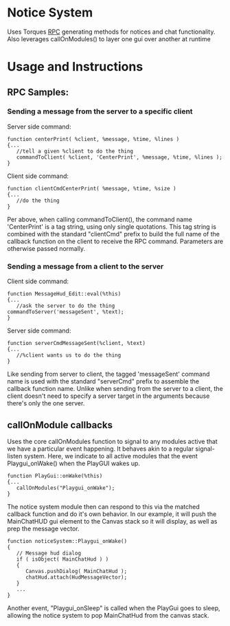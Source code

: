 # Notice System
Uses Torques [RPC](https://www.techtarget.com/searchapparchitecture/definition/Remote-Procedure-Call-RPC) generating methods for notices and chat functionality.
Also leverages callOnModules() to layer one gui over another at runtime
 
# Usage and Instructions
## RPC Samples:

### Sending a message from the server to a specific client
Server side command:
```
function centerPrint( %client, %message, %time, %lines )
{...      
   //tell a given %client to do the thing
   commandToClient( %client, 'CenterPrint', %message, %time, %lines );
}
```

Client side command:
```
function clientCmdCenterPrint( %message, %time, %size )
{...
   //do the thing
}
```

Per above, when calling commandToClient(), the command name 'CenterPrint' is a tag string, using only single quotations.
This tag string is combined with the standard "clientCmd" prefix to build the full name of the callback function on the client to receive the RPC command.
Parameters are otherwise passed normally.

### Sending a message from a client to the server
Client side command:
```
function MessageHud_Edit::eval(%this)
{...
   //ask the server to do the thing
commandToServer('messageSent', %text);
}
```

Server side command:
```
function serverCmdMessageSent(%client, %text)
{...
   //%client wants us to do the thing
}
```

Like sending from server to client, the tagged 'messageSent' command name is used with the standard "serverCmd" prefix to assemble the callback function name.
Unlike when sending from the server to a client, the client doesn't need to specify a server target in the arguments because there's only the one server.

## callOnModule callbacks
Uses the core callOnModules function to signal to any modules active that we have a particular event happening. It behaves akin to a regular signal-listen system.
Here, we indicate to all active modules that the event Playgui_onWake() when the PlayGUI wakes up.

```
function PlayGui::onWake(%this)
{...
   callOnModules("Playgui_onWake");
}
```

The notice system module then can respond to this via the matched callback function and do it's own behavior.
In our example, it will push the MainChatHUD gui element to the Canvas stack so it will display, as well as prep the message vector.
```
function noticeSystem::Playgui_onWake()
{
   // Message hud dialog
   if ( isObject( MainChatHud ) )
   {
      Canvas.pushDialog( MainChatHud );
      chatHud.attach(HudMessageVector);
   }
   ...
}
```

Another event, "Playgui_onSleep" is called when the PlayGui goes to sleep, allowing the notice system to pop MainChatHud from the canvas stack.


